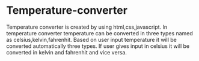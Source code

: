# Temperature-converter
Temperature converter is created by using html,css,javascript.
In temperature converter temperature can be converted in three types named as celsius,kelvin,fahrenhit.
Based on user input temperature it will be converted automatically three types.
If user gives input in celsius it will be converted in kelvin and fahrenhit and vice versa.
